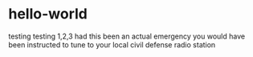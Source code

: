 # hello-world
testing testing 1,2,3
had this been an actual emergency you would have been instructed to tune to your local civil defense radio station
